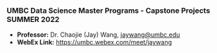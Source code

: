 ### UMBC Data Science Master Programs - Capstone Projects SUMMER 2022 

- **Professor:** Dr. Chaojie (Jay) Wang, jaywang@umbc.edu
- **WebEx Link:** https://umbc.webex.com/meet/jaywang
